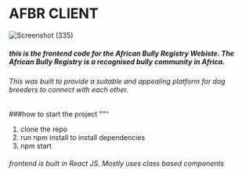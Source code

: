 # AFBR CLIENT
![Screenshot (335)](https://user-images.githubusercontent.com/92609667/199617287-8b23986a-c8b1-4d4b-b185-4f72f367478c.png)


##### this is the frontend code for the African Bully Registry Webiste. The African Bully Registry is a recognised bully community in Africa.
###### This was built to provide a suitable and appealing platform for dog breeders to connect with each other.

###how to start the project
"""
1. clone the repo
2. run npm install to install dependencies
3. npm start

###### frontend is built in React JS. Mostly uses class based components
